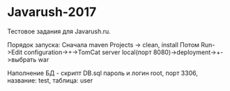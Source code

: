 # Javarush-2017

Тестовое задания для Javarush.ru.

Порядок запуска:
Сначала maven Projects -> clean, install
Потом Run->Edit configuration->+->TomCat server local(порт 8080)->deployment->+->выбрать war

Наполнение БД - скрипт DB.sql
пароль и логин root, порт 3306, название: test, таблица: user
